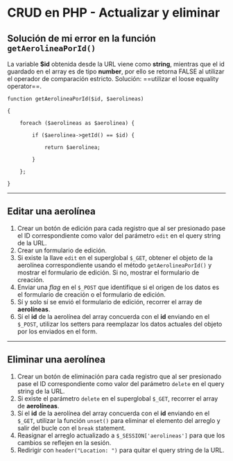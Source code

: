 # **CRUD en PHP - Actualizar y eliminar**

## **Solución de mi error en la función** `getAerolineaPorId()`

La variable **$id** obtenida desde la URL viene como **string**, mientras que el id guardado en el array es de tipo **number**, por ello se retorna FALSE al utilizar el operador de comparación estricto. Solución: ==utilizar el loose equality operator==.

```
function getAerolineaPorId($id, $aerolineas)

{

    foreach ($aerolineas as $aerolinea) {

        if ($aerolinea->getId() == $id) {

            return $aerolinea;

        }

    };

}
```

---

## **Editar una aerolínea**

1. Crear un botón de edición para cada registro que al ser presionado pase el ID correspondiente como valor del parámetro `edit` en el query string de la URL.
2. Crear un formulario de edición.
4. Si existe la llave `edit` en el superglobal `$_GET`, obtener el objeto de la aerolínea correspondiente usando el método `getAerolineaPorId()` y mostrar el formulario de edición. Si no, mostrar el formulario de creación.
5. Enviar una *flag* en el `$_POST` que identifique si el origen de los datos es el formulario de creación o el formulario de edición.
6. Sí y solo sí se envió el formulario de edición, recorrer el array de **aerolíneas**.
7. Sí el **id** de la aerolínea del array concuerda con el **id** enviando en el `$_POST`, utilizar los setters para reemplazar los datos actuales del objeto por los enviados en el form.

--- 
## **Eliminar una aerolínea**

1. Crear un botón de eliminación para cada registro que al ser presionado pase el ID correspondiente como valor del parámetro `delete` en el query string de la URL.
2. Si existe el parámetro `delete` en el superglobal `$_GET`, recorrer el array de **aerolíneas**.
3. Sí el **id** de la aerolínea del array concuerda con el **id** enviando en el `$_GET`, utilizar  la función `unset()` para eliminar el elemento del arreglo y salir del bucle con el `break` statement.
4. Reasignar el arreglo actualizado a `$_SESSION['aerolineas']` para que los cambios se reflejen en la sesión.
5. Redirigir con `header("Location: ")` para quitar el query string de la URL. 